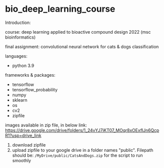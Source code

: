 # bio_deep_learning_course

Introduction:

course: deep learning applied to bioactive compound design 2022 (msc bioinformatics)

final assignment: convolutional neural network for cats & dogs classification

languages:
- python 3.9

frameworks & packages:
- tensorflow
- tensorflow_probability
- numpy
- sklearn
- os
- cv2
- zipfile

images available in zip file, in below link:
https://drive.google.com/drive/folders/1_24vYJ7iKT07_MOqr8xOExfIJn6QcpR1?usp=drive_link
1. download zipfile
2. upload zipfile to your google drive in a folder names "public". Filepath should be: `/MyDrive/public/CatsAndDogs.zip` for the script to run smoothly



